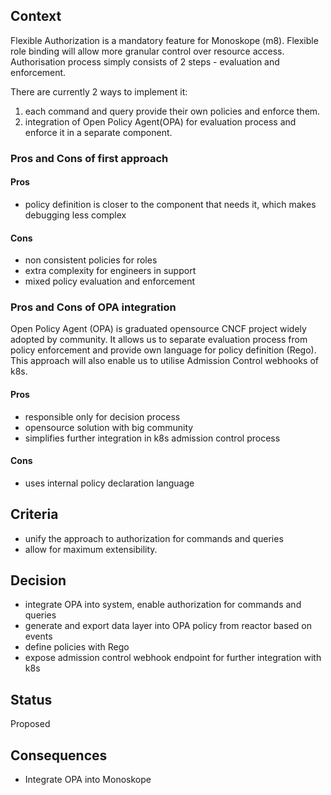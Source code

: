 ## Context

Flexible Authorization is a mandatory feature for Monoskope (m8).
Flexible role binding will allow more granular control over resource access.
Authorisation process simply consists of 2 steps - evaluation and enforcement.

There are currently 2 ways to implement it:

1. each command and query provide their own policies and enforce them.
2. integration of Open Policy Agent(OPA) for evaluation process and enforce it in a separate component.

### Pros and Cons of first approach

#### Pros

* policy definition is closer to the component that needs it, which makes debugging less complex

#### Cons

* non consistent policies for roles
* extra complexity for engineers in support
* mixed policy evaluation and enforcement

### Pros and Cons of OPA integration

Open Policy Agent (OPA) is graduated opensource CNCF project widely adopted by community. It allows us to separate
evaluation process from policy enforcement and provide own language for policy definition (Rego).
This approach will also enable us to utilise Admission Control webhooks of k8s.

#### Pros

* responsible only for decision process
* opensource solution with big community
* simplifies further integration in k8s admission control process

#### Cons

* uses internal policy declaration language

## Criteria

* unify the approach to authorization for commands and queries
* allow for maximum extensibility.

## Decision

* integrate OPA into system, enable authorization for commands and queries
* generate and export data layer into OPA policy from reactor based on events
* define policies with Rego
* expose admission control webhook endpoint for further integration with k8s


## Status

Proposed

## Consequences

* Integrate OPA into Monoskope
